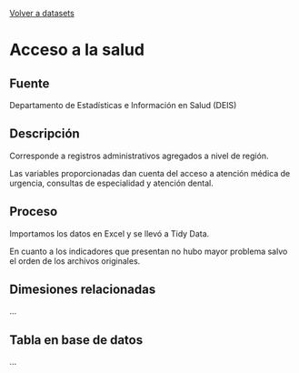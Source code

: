 [Volver a datasets](../datasets.md)

# Acceso a la salud

## Fuente

Departamento de Estadísticas e Información en Salud (DEIS)

## Descripción

Corresponde a registros administrativos agregados a nivel de región.

Las variables proporcionadas dan cuenta del acceso a atención médica de urgencia, consultas de especialidad y atención dental.

## Proceso

Importamos los datos en Excel y se llevó a Tidy Data.

En cuanto a los indicadores que presentan no hubo mayor problema salvo el orden de los archivos originales.

## Dimesiones relacionadas
...

## Tabla en base de datos
...



